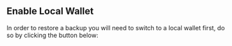 ## Enable Local Wallet 


In order to restore a backup you will need to switch to a local wallet first, do so by clicking the button below:

